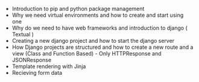 - Introduction to pip and python package management
- Why we need virtual environments and how to create and start using one
- Why do we need to have web frameworks and introduction to django ( Textual )
- Creating a new django project and how to start the django server
- How Django projects are structured and how to create a new route and a view (Class and Function Based) - Only HTTPResponse and JSONResponse
- Template rendering with Jinja
- Recieving form data
